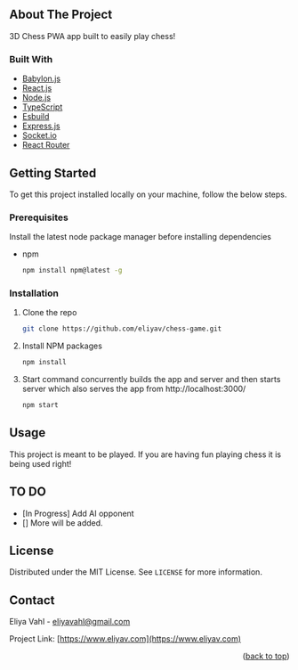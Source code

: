 <!-- ABOUT THE PROJECT -->

## About The Project

3D Chess PWA app built to easily play chess!

### Built With

- [Babylon.js](https://www.babylonjs.com)
- [React.js](https://reactjs.org/)
- [Node.js](https://nodejs.org/en)
- [TypeScript](https://www.typescriptlang.org)
- [Esbuild](https://esbuild.github.io)
- [Express.js](https://expressjs.com)
- [Socket.io](https://socket.io)
- [React Router](https://reactrouter.com/)

<!-- GETTING STARTED -->

## Getting Started

To get this project installed locally on your machine, follow the below steps.

### Prerequisites

Install the latest node package manager before installing dependencies

- npm
  ```sh
  npm install npm@latest -g
  ```

### Installation

1. Clone the repo
   ```sh
   git clone https://github.com/eliyav/chess-game.git
   ```
2. Install NPM packages

   ```sh
   npm install
   ```

3. Start command concurrently builds the app and server and then starts server which also serves the app from http://localhost:3000/
   ```js
   npm start
   ```

## Usage

This project is meant to be played. If you are having fun playing chess it is being used right!

## TO DO

- [In Progress] Add AI opponent
- [] More will be added.

## License

Distributed under the MIT License. See `LICENSE` for more information.

## Contact

Eliya Vahl - eliyavahl@gmail.com

Project Link: [https://www.eliyav.com](https://www.eliyav.com)

<p align="right">(<a href="#top">back to top</a>)</p>
